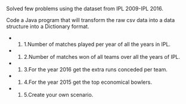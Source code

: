 Solved few problems using the dataset from IPL 2009-IPL 2016.

Code a Java program that will transform the raw csv data into a data structure into a Dictionary format.


- 1. 1.Number of matches played per year of all the years in IPL.
- 1. 2.Number of matches won of all teams over all the years of IPL.
- 1. 3.For the year 2016 get the extra runs conceded per team.
- 1. 4.For the year 2015 get the top economical bowlers.
- 1. 5.Create your own scenario.
